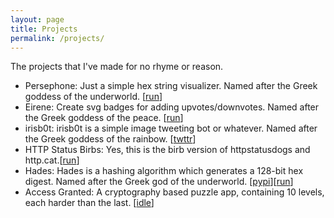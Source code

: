 ```yaml
---
layout: page
title: Projects
permalink: /projects/
---
```


The projects that I've made for no rhyme or reason.

* Persephone: Just a simple hex string visualizer. Named after the Greek goddess of the underworld. [[run](https://persephone-vmh.herokuapp.com/)]
* Eirene: Create svg badges for adding upvotes/downvotes. Named after the Greek goddess of the peace. [[run](https://eirene-vs.herokuapp.com/)]
* irisb0t: irisb0t is a simple image tweeting bot or whatever. Named after the Greek goddess of the rainbow. [[twttr](https://twitter.com/irisb0t)]
* HTTP Status Birbs:  Yes, this is the birb version of httpstatusdogs and http.cat.[[run](https://http-birbs.herokuapp.com/)]
* Hades: Hades is a hashing algorithm which generates a 128-bit hex digest. Named after the Greek god of the underworld. [[pypi](https://pypi.org/project/hades-hash/)][[run](https://persephone-vmh.herokuapp.com/)]
* Access Granted: A cryptography based puzzle app, containing 10 levels, each harder than the last. [[idle](#)]
